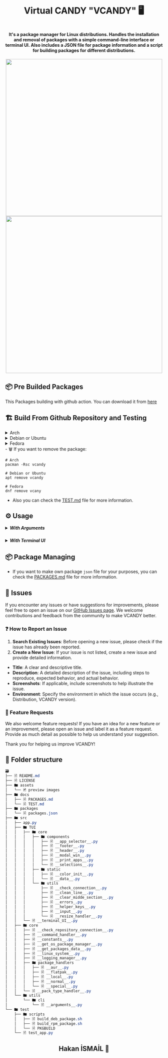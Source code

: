<h1 align="center"> Virtual CANDY "VCANDY" 🖥️<h1>

<h4 align="center">It's a package manager for Linux distributions. Handles the installation and removal of packages with a simple command-line interface or terminal UI. Also includes a JSON file for package information and a script for building packages for different distributions.</h4>

<div align="center">
  <img src="./assets/arguments.gif" style="width: 500px; height: auto;">
  <img src="./assets/terminal_ui.gif" style="width: 500px; height: auto;">
</div>

## 📦 Pre Builded Packages
This Packages building with github action. 
You can download it from [here](https://github.com/Hakanbaban53/Virtual-CANDY/releases)

## 🏗️ Build From Github Repository and Testing

<details><summary>Arch</summary>

The initial installation of vcandy can be done by cloning the PKGBUILD and
building with makepkg:

```sh
pacman -S --needed git
git clone https://github.com/Hakanbaban53/Virtual-CANDY.git
cd Virtual-CANDY/test/scripts
makepkg -si
```

If you want to do all of this at once, we can chain the commands like so:

```sh
pacman -S --needed git && git clone https://github.com/Hakanbaban53/Virtual-CANDY.git && cd cd Virtual-CANDY/test/scripts && makepkg -si
```

</details>

<details><summary>Debian or Ubuntu</summary>

To install Candy on Debian or Ubuntu, it is sufficient to first clone this repository and make the build_deb_package.sh script executable and run it.
It will automatically create and install the debian package:

```sh
apt install git
git clone https://github.com/Hakanbaban53/Virtual-CANDY.git
cd Virtual-CANDY/test/scripts
chmod +x ./build_deb_package.sh
./build_deb_package.sh
```

If you want to do all of this at once, we can chain the commands like so:

```sh
apt install git && git clone https://github.com/Hakanbaban53/Virtual-CANDY.git && cd Virtual-CANDY/test/scripts && chmod +x ./build_deb_package.sh && ./build_deb_package.sh
```

</details>

<details><summary>Fedora</summary>

To install Candy on Fedora, it is sufficient to first clone this repository and make the build_rpm_package.sh script executable and run it.
It will automatically create and install the rpm package:

```sh
dnf install git
git clone https://github.com/Hakanbaban53/Virtual-CANDY.git
cd Virtual-CANDY/test/scripts
chmod +x ./build_rpm_package.sh
./build_rpm_package.sh
```

If you want to do all of this at once, we can chain the commands like so:

```sh
dnf install git && git clone https://github.com/Hakanbaban53/Virtual-CANDY.git && cd Virtual-CANDY/test/scripts && chmod +x ./build_rpm_package.sh && ./build_rpm_package.sh
```

</details>
- 🗑️ If you want to remove the package:

    # Arch
    pacman -Rsc vcandy
    
    # Debian or Ubuntu
    apt remove vcandy
    
    # Fedora
    dnf remove vcany

- Also you can check the [TEST.md](./docs/TEST.md) file for more information.

## ⚙️ Usage

<details><summary><strong><em>With Arguments</em></strong></summary>


#### Arguments

| Argument         | Description                                                                                                              | CLI  | TUI |
|------------------|--------------------------------------------------------------------------------------------------------------------------|------|-----|
| `-a`, `--action` | Specifies the action to perform. Choices are `'install'` or `'remove'`. Default is `'install'`.                         | ✅   | ❌  |
| `-j`, `--json`   | Specifies the JSON file to use for package information. Defaults to predefined.                                         | ✅   | ✅  |
| `-u`, `--url`    | Specifies the URL to use for package information. Overrides the JSON file. Its need the use with `-r` or `--refresh`.   | ✅   | ✅  |
| `-r`, `--refresh`| Refreshes the JSON data regardless of its file age. Useful to get the latest package information.                        | ✅   | ✅  |
| `-v`, `--verbose`| Enables verbose output for detailed information during execution. Helps with debugging or understanding process details. | ✅   | ✅  |
| `-d`, `--dry-run`| Performs a dry run of the command without making any changes. Useful for testing what would be done.                     | ✅   | ✅  |
| `-l`, `--list`   | Lists available packages for the specified distribution. Useful for checking what packages are available.               | ✅   | ❌  |
| `--distribution` | Specifies the Linux distribution to use. Defaults to auto-detecting the distribution.                                   | ✅   | ✅  |
| `--all`          | Installs or removes all available packages for the specified distribution.                                              | ✅   | ❌  |
| `packages`       | List of packages to install or remove.                                                                                   | ✅   | ❌  |
| `-v`, `--version`| Displays the version of VCANDY.                                                                                          | ✅   | ✅  |
| `-h`, `--help`   | Displays the help message with a list of available arguments.                                                            | ✅   | ✅  |


- **Install specific packages**:
  ```bash
  vcand -a install package1 package2
  ```

- **Remove specific packages**:
  ```bash
  vcand -a remove package1 package2
  ```

- **Refresh JSON data**:
  ```bash
  vcand -r
  ```

- **Enable verbose output**:
  ```bash
  vcand -v -a install package1
  ```

- **Perform a dry run**:
  ```bash
  vcand -d -a install package1
  ```

- **List available packages**:
  ```bash
  vcand -l --distribution ubuntu
  ```

- **Install or remove all available packages**:
  ```bash
  vcand --all -a install
  ```

- **Specify distribution**:
  ```bash
  vcand --distribution ubuntu -a install package1
  ```

And one more thing. Arguments are case-sensitive. You need to give the package names as specified below:
</details>

### 
<details><summary><strong><em>With Terminal UI</em></strong></summary>

<p align="left">If you install the in your pc you can use in the terminal vcandy or you can use "python app.py". Terminal UI start with default. Basic terminal UI for installer. </p>
<p align="left">Use Left/Right arrow key select "yes" or "no". Press "Enter" key for confirm..</p>
<p align="left">Use Up/Down arrow key move each other packager. Use "Tab" key Select/Unselect packages. Press Enter key the confirm packages.</p>
<p align="left">Use "Ctrl + H" key for help. </p>

</details>

## 📦 Package Managing
- If you want to make own package `json` file for your purposes, you can check the [PACKAGES.md](./docs/PACKAGES.md) file for more information.

## 🚀 Issues

If you encounter any issues or have suggestions for improvements, please feel free to open an issue on our [GitHub Issues page](https://github.com/Hakanbaban53/Virtual-CANDY/issues). We welcome contributions and feedback from the community to make VCANDY better.

### ❓ How to Report an Issue

1. **Search Existing Issues**: Before opening a new issue, please check if the issue has already been reported.
2. **Create a New Issue**: If your issue is not listed, create a new issue and provide detailed information.
  - **Title**: A clear and descriptive title.
  - **Description**: A detailed description of the issue, including steps to reproduce, expected behavior, and actual behavior.
  - **Screenshots**: If applicable, include screenshots to help illustrate the issue.
  - **Environment**: Specify the environment in which the issue occurs (e.g., Distribution, VCANDY version).

### 🌟 Feature Requests

We also welcome feature requests! If you have an idea for a new feature or an improvement, please open an issue and label it as a feature request. Provide as much detail as possible to help us understand your suggestion.

Thank you for helping us improve VCANDY!


## 📂 Folder structure

```css
🗃
├── 🗎 README.md
├── 🗎 LICENSE
├── 🖿 assets
│   └── 🖻 preview images
├── 🖿 docs
│   ├── 🗎 PACKAGES.md
│   └── 🗎 TEST.md
├── 🖿 packages
│   └── 🗎 packages.json
├── 🖿 src
│   ├── app.py
│   ├── 🖿 TUI
│   │   ├── 🖿 core
│   │   │   ├── 🖿 components
│   │   │   │   ├── 🗎 __app_selector__.py
│   │   │   │   ├── 🗎 __footer__.py
│   │   │   │   ├── 🗎 __header__.py
│   │   │   │   ├── 🗎 __modal_win__.py
│   │   │   │   ├── 🗎 __print_apps__.py
│   │   │   │   └── 🗎 __selections__.py
│   │   │   ├── 🖿 static
│   │   │   │   ├── 🗎 __color_init__.py
│   │   │   │   └── 🗎 __data__.py
│   │   │   └── 🖿 utils
│   │   │       ├── 🗎 __check_connection__.py
│   │   │       ├── 🗎 __clean_line__.py
│   │   │       ├── 🗎 __clear_midde_section__.py
│   │   │       ├── 🗎 __errors_.py
│   │   │       ├── 🗎 __helper_keys__.py
│   │   │       ├── 🗎 __input__.py
│   │   │       └── 🗎 __resize_handler__.py
│   │   └── 🗎 __terminal_UI__.py
│   ├── 🖿 core
│   │   ├── 🗎 __check_repository_connection__.py
│   │   ├── 🗎 __command_handler__.py
│   │   ├── 🗎 __constants__.py
│   │   ├── 🗎 __get_os_package_manager__.py
│   │   ├── 🗎 __get_packages_data__.py
│   │   ├── 🗎 __linux_system__.py
│   │   ├── 🗎 __logging_manager__.py
│   │   ├── 🖿 package_handlers
│   │   │   ├── 🗎 __aur__.py
│   │   │   ├── 🗎 __flatpak__.py
│   │   │   ├── 🗎 __local__.py
│   │   │   ├── 🗎 __normal__.py
│   │   │   └── 🗎 __special__.py
│   │   └── 🗎 __pack_type_handler__.py
│   └── 🖿 utils
│       └── 🖿 cli
│           └── 🗎 __arguments__.py
└── 🖿 test
    ├── 🖿 scripts
    │   ├── 🗎 build_deb_package.sh
    │   ├── 🗎 build_rpm_package.sh
    │   └── 🗎 PKGBUILD
    └── 🗎 test_app.py

```

<h2 align="center"> Hakan İSMAİL 💙 </h2>
